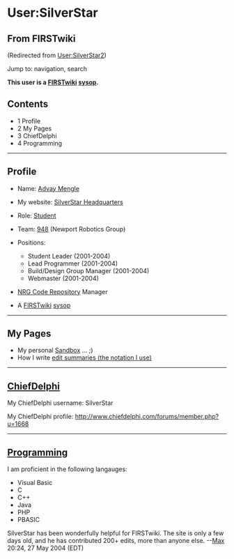 # User:SilverStar

## From FIRSTwiki

(Redirected from [User:SilverStar2](/index.php?title=User:SilverStar2&redirect=no "User:SilverStar2"))

Jump to: navigation, search

**This user is a [FIRSTwiki](FIRSTwiki "FIRSTwiki") [sysop](FIRSTwiki:Administrators "FIRSTwiki:Administrators").**

## Contents

- 1 Profile
- 2 My Pages
- 3 ChiefDelphi
- 4 Programming

--------------------------------------------------------------------------------

## Profile

- Name: [Advay Mengle](Advay_Mengle "Advay Mengle")
- My website: [SilverStar Headquarters](http://home.comcast.net/~silverstarv1/ "http://home.comcast.net/~silverstarv1/")
- Role: [Student](Student "Student")
- Team: [948](948 "948") (Newport Robotics Group)
- Positions: 

  - Student Leader (2001-2004)
  - Lead Programmer (2001-2004)
  - Build/Design Group Manager (2001-2004)
  - Webmaster (2001-2004)

- [NRG Code Repository](NRG_Code_Repository "NRG Code Repository") Manager
- A [FIRSTwiki](FIRSTwiki "FIRSTwiki") [sysop](FIRSTwiki:Administrators "FIRSTwiki:Administrators")

--------------------------------------------------------------------------------

## My Pages

- My personal [Sandbox](User:SilverStar/Sandbox "User:SilverStar/Sandbox") ... ;)
- How I write [edit summaries (the notation I use)](User:SilverStar/Edit_summary_notation "User:SilverStar/Edit summary notation")

--------------------------------------------------------------------------------

## [ChiefDelphi](ChiefDelphi "ChiefDelphi")

My ChiefDelphi username: SilverStar

My ChiefDelphi profile: <http://www.chiefdelphi.com/forums/member.php?u=1668>

--------------------------------------------------------------------------------

## [Programming](Programming "Programming")

I am proficient in the following langauges:

- Visual Basic
- C
- C++
- Java
- PHP
- PBASIC

SilverStar has been wonderfully helpful for FIRSTwiki. The site is only a few days old, and he has contributed 200+ edits, more than anyone else. --[Max](User:Max "User:Max") 20:24, 27 May 2004 (EDT)
